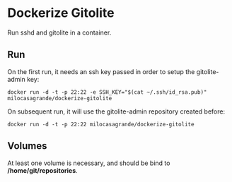 Dockerize Gitolite
==================

Run sshd and gitolite in a container.

Run
---

On the first run, it needs an ssh key passed in order to setup the gitolite-admin
key:

    docker run -d -t -p 22:22 -e SSH_KEY="$(cat ~/.ssh/id_rsa.pub)" milocasagrande/dockerize-gitolite

On subsequent run, it will use the gitolite-admin repository created before:

    docker run -d -t -p 22:22 milocasagrande/dockerize-gitolite

Volumes
-------

At least one volume is necessary, and should be bind to **/home/git/repositories**.
